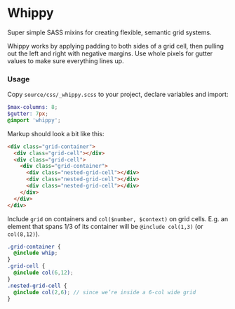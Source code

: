 # Whippy

Super simple SASS mixins for creating flexible, semantic grid systems.

Whippy works by applying padding to both sides of a grid cell, then pulling out the left and right with negative margins. Use whole pixels for gutter values to make sure everything lines up.

### Usage

Copy `source/css/_whippy.scss` to your project, declare variables and import:

```scss
$max-columns: 8;
$gutter: 7px;
@import 'whippy';
```

Markup should look a bit like this:

```html
<div class="grid-container">
  <div class="grid-cell"></div>
  <div class="grid-cell">
    <div class="grid-container">
      <div class="nested-grid-cell"></div>
      <div class="nested-grid-cell"></div>
      <div class="nested-grid-cell"></div>
    </div>
  </div>
</div>
```

Include `grid` on containers and `col($number, $context)` on grid cells. E.g. an element that spans 1/3 of its container will be `@include col(1,3)` (or `col(8,12)`).

```scss
.grid-container {
  @include whip;
}
.grid-cell {
  @include col(6,12);
}
.nested-grid-cell {
  @include col(2,6); // since we’re inside a 6-col wide grid
}
```